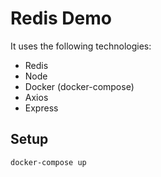 # Redis Demo

It uses the following technologies:

- Redis
- Node
- Docker (docker-compose)
- Axios
- Express
  
## Setup
```
docker-compose up
```